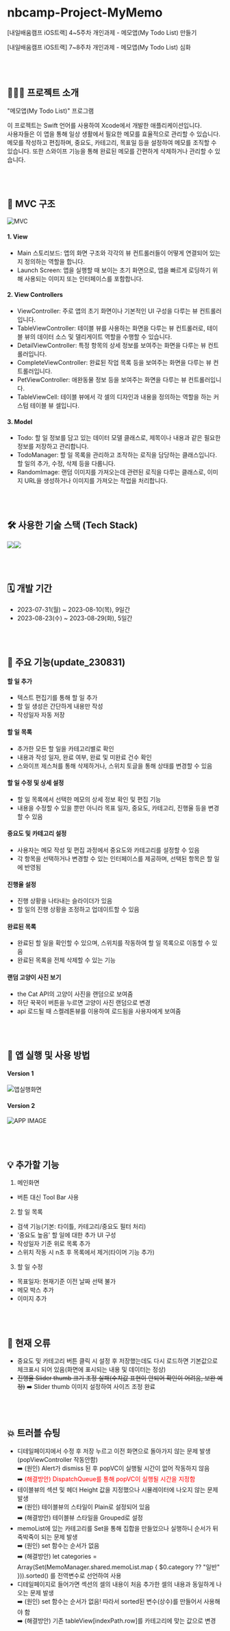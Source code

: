 # nbcamp-Project-MyMemo
[내일배움캠프 iOS트랙] 4~5주차 개인과제 - 메모앱(My Todo List) 만들기<br>

[내일배움캠프 iOS트랙] 7~8주차 개인과제 - 메모앱(My Todo List) 심화
<br><br><br><br>

## 🧑🏻‍💻 프로젝트 소개
"메모앱(My Todo List)" 프로그램<p>
이 프로젝트는 Swift 언어를 사용하여 Xcode에서 개발한 애플리케이션입니다. <br>
사용자들은 이 앱을 통해 일상 생활에서 필요한 메모를 효율적으로 관리할 수 있습니다. <br>
메모를 작성하고 편집하며, 중요도, 카테고리, 목표일 등을 설정하여 메모를 조직할 수 있습니다. 또한 스와이프 기능을 통해 완료된 메모를 간편하게 삭제하거나 관리할 수 있습니다.


<br><br>

## 🧠 MVC 구조
![‎MVC](https://github.com/anfgbwl/MyMemo/assets/53863005/fb03e31c-705d-4f44-bff3-c6a86677d825)
#### 1. View
- Main 스토리보드: 앱의 화면 구조와 각각의 뷰 컨트롤러들이 어떻게 연결되어 있는지 정의하는 역할을 합니다.
- Launch Screen: 앱을 실행할 때 보이는 초기 화면으로, 앱을 빠르게 로딩하기 위해 사용되는 이미지 또는 인터페이스를 포함합니다.
#### 2. View Controllers
- ViewController: 주로 앱의 초기 화면이나 기본적인 UI 구성을 다루는 뷰 컨트롤러입니다.
- TableViewController: 테이블 뷰를 사용하는 화면을 다루는 뷰 컨트롤러로, 테이블 뷰의 데이터 소스 및 델리게이트 역할을 수행할 수 있습니다.
- DetailViewController: 특정 항목의 상세 정보를 보여주는 화면을 다루는 뷰 컨트롤러입니다.
- CompleteViewController: 완료된 작업 목록 등을 보여주는 화면을 다루는 뷰 컨트롤러입니다.
- PetViewController: 애완동물 정보 등을 보여주는 화면을 다루는 뷰 컨트롤러입니다.
- TableViewCell: 테이블 뷰에서 각 셀의 디자인과 내용을 정의하는 역할을 하는 커스텀 테이블 뷰 셀입니다.
#### 3. Model
- Todo: 할 일 정보를 담고 있는 데이터 모델 클래스로, 제목이나 내용과 같은 필요한 정보를 저장하고 관리합니다.
- TodoManager: 할 일 목록을 관리하고 조작하는 로직을 담당하는 클래스입니다. 할 일의 추가, 수정, 삭제 등을 다룹니다.
- RandomImage: 랜덤 이미지를 가져오는데 관련된 로직을 다루는 클래스로, 이미지 URL을 생성하거나 이미지를 가져오는 작업을 처리합니다.


<br><br>

## 🛠️ 사용한 기술 스택 (Tech Stack)
<img src="https://img.shields.io/badge/Swift-F05138?style=for-the-badge&logo=Swift&logoColor=white"><img src="https://img.shields.io/badge/GitHub-181717?style=for-the-badge&logo=github&logoColor=white">


<br><br>

## 🗓️ 개발 기간
* 2023-07-31(월) ~ 2023-08-10(목), 9일간
* 2023-08-23(수) ~ 2023-08-29(화), 5일간

<br><br>

## 📌 주요 기능(update_230831)
#### 할 일 추가
- 텍스트 편집기를 통해 할 일 추가
- 할 일 생성은 간단하게 내용만 작성
- 작성일자 자동 저장
#### 할 일 목록
- 추가한 모든 할 일을 카테고리별로 확인
- 내용과 작성 일자, 완료 여부, 완료 및 미완료 건수 확인
- 스와이프 제스처를 통해 삭제하거나, 스위치 토글을 통해 상태를 변경할 수 있음
#### 할 일 수정 및 상세 설정
- 할 일 목록에서 선택한 메모의 상세 정보 확인 및 편집 기능
- 내용을 수정할 수 있을 뿐만 아니라 목표 일자, 중요도, 카테고리, 진행율 등을 변경할 수 있음
#### 중요도 및 카테고리 설정
- 사용자는 메모 작성 및 편집 과정에서 중요도와 카테고리를 설정할 수 있음
- 각 항목을 선택하거나 변경할 수 있는 인터페이스를 제공하며, 선택된 항목은 할 일에 반영됨
#### 진행율 설정
- 진행 상황을 나타내는 슬라이더가 있음
- 할 일의 진행 상황을 조정하고 업데이트할 수 있음
#### 완료된 목록
- 완료된 할 일을 확인할 수 있으며, 스위치를 작동하여 할 일 목록으로 이동할 수 있음
- 완료된 목록을 전체 삭제할 수 있는 기능
#### 랜덤 고양이 사진 보기
- the Cat API의 고양이 사진을 랜덤으로 보여줌
- 하단 꾹꾹이 버튼을 누르면 고양이 사진 랜덤으로 변경
- api 로드될 때 스켈레톤뷰를 이용하여 로드됨을 사용자에게 보여줌


<br><br>

## 🧐 앱 실행 및 사용 방법
#### Version 1
![앱실행화면](https://github.com/anfgbwl/MyMemo/assets/53863005/9cce8f32-20f9-43b6-a950-14b8d9010260)
#### Version 2
![APP IMAGE](https://github.com/anfgbwl/MyMemo/assets/53863005/738c4f98-fbe5-4482-bea3-d38cdb97ebd2)



<br><br>

## 💡 추가할 기능

1. 메인화면<br>
- 버튼 대신 Tool Bar 사용

2. 할 일 목록<br>
- 검색 기능(기본: 타이틀, 카테고리/중요도 필터 처리)
- '중요도 높음' 할 일에 대한 추가 UI 구성
- 작성일자 기준 위로 목록 추가
- 스위치 작동 시 n초 후 목록에서 제거(타이머 기능 추가)

3. 할 일 수정<br>
- 목표일자: 현재기준 이전 날짜 선택 불가
- 메모 박스 추가
- 이미지 추가

<br><br>

## 🚨 현재 오류
- 중요도 및 카테고리 버튼 클릭 시 설정 후 저장했는데도 다시 로드하면 기본값으로 체크표시 되어 있음(화면에 표시되는 내용 및 데이터는 정상)
- ~~진행율 Slider thumb 크기 조정 실패(수치값 표현이 안되어 확인이 어려움, 보완 예정)~~
  ➡️ Slider thumb 이미지 설정하여 사이즈 조정 완료

<br><br>

## 💥 트러블 슈팅
- 디테일페이지에서 수정 후 저장 누르고 이전 화면으로 돌아가지 않는 문제 발생(popViewController 작동안함)<br>
➡️ (원인) Alert가 dismiss 된 후 popVC이 실행될 시간이 없어 작동하지 않음<br>
➡️ <span style="color:red">(해결방안) DispatchQueue를 통해 popVC이 실행될 시간을 지정함</span>
- 테이블뷰의 섹션 및 헤더 Height 값을 지정했으나 시뮬레이터에 나오지 않는 문제 발생<br>
➡️ (원인) 테이블뷰의 스타일이 Plain로 설정되어 있음<br>
➡️ (해결방안) 테이블뷰 스타일을 Grouped로 설정
- memoList에 있는 카테고리를 Set을 통해 집합을 만들었으나 실행하니 순서가 뒤죽박죽이 되는 문제 발생<br>
➡️ (원인) set 함수는 순서가 없음<br>
➡️ (해결방안) let categories = Array(Set(MemoManager.shared.memoList.map { $0.category ?? "일반" })).sorted() 를 전역변수로 선언하여 사용
- 디테일페이지로 들어가면 섹션의 셀의 내용이 처음 추가한 셀의 내용과 동일하게 나오는 문제 발생<br>
➡️ (원인) set 함수는 순서가 없음! 따라서 sorted된 변수(상수)를 만들어서 사용해야 함<br>
➡️ (해결방안) 기존 tableView[indexPath.row]를 카테고리에 맞는 값으로 변경
